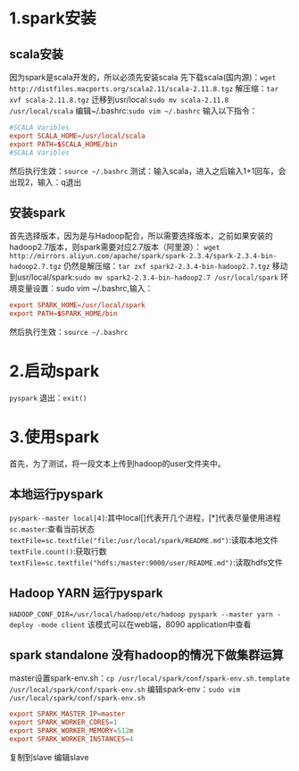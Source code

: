 # 1.spark安装
## scala安装
因为spark是scala开发的，所以必须先安装scala
先下载scala(国内源)：`wget http://distfiles.macports.org/scala2.11/scala-2.11.8.tgz`
解压缩：`tar xvf scala-2.11.8.tgz`
迁移到usr/local:`sudo mv scala-2.11.8 /usr/local/scala`
编辑~/.bashrc:`sudo vim ~/.bashrc`
输入以下指令：
```conf
#SCALA Varibles
export SCALA_HOME=/usr/local/scala
export PATH=$SCALA_HOME/bin
#SCALA Varibles
```
然后执行生效：`source ~/.bashrc`
测试：输入scala，进入之后输入1+1回车，会出现2，输入：q退出
## 安装spark
首先选择版本，因为是与Hadoop配合，所以需要选择版本，之前如果安装的hadoop2.7版本，则spark需要对应2.7版本（阿里源）：
`wget http://mirrors.aliyun.com/apache/spark/spark-2.3.4/spark-2.3.4-bin-hadoop2.7.tgz`
仍然是解压缩：`tar zxf spark2-2.3.4-bin-hadoop2.7.tgz`
移动到usr/local/spark:`sudo mv spark2-2.3.4-bin-hadoop2.7 /usr/local/spark`
环境变量设置：sudo vim ~/.bashrc,输入：
```conf
export SPARK_HOME=/usr/local/spark
export PATH=$SPARK_HOME/bin
```
然后执行生效：`source ~/.bashrc`
# 2.启动spark
`pyspark`
退出：`exit()`
# 3.使用spark
首先，为了测试，将一段文本上传到hadoop的user文件夹中。
## 本地运行pyspark
`pyspark--master local[4]`:其中local[]代表开几个进程，[*]代表尽量使用进程
`sc.master`:查看当前状态
`textFile=sc.textfile("file:/usr/local/spark/README.md")`:读取本地文件
`textFile.count()`:获取行数
`textFile=sc.textfile("hdfs:/master:9000/user/README.md")`:读取hdfs文件
## Hadoop YARN 运行pyspark
`HADOOP_CONF_DIR=/usr/local/hadoop/etc/hadoop pyspark --master yarn -deploy -mode client`
该模式可以在web端，8090 application中查看
## spark standalone 没有hadoop的情况下做集群运算
master设置spark-env.sh：`cp /usr/local/spark/conf/spark-env.sh.template /usr/local/spark/conf/spark-env.sh`
编辑spark-env：`sudo vim /usr/local/spark/conf/spark-env.sh`
```conf
export SPARK_MASTER_IP=master
export SPARK_WORKER_CORES=1
export SPARK_WORKER_MEMORY=512m
export SPARK_WORKER_INSTANCES=4
```

复制到slave
编辑slave



